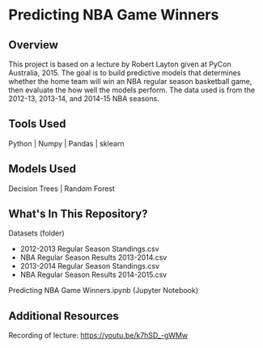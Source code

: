 # Predicting NBA Game Winners

## Overview

This project is based on a lecture by Robert Layton given at PyCon Australia, 2015. The goal is to build predictive models that determines whether the home team will win an NBA regular season basketball game, then evaluate the how well the models perform. The data used is from the 2012-13, 2013-14, and 2014-15 NBA seasons.

## Tools Used

Python | Numpy | Pandas | sklearn

## Models Used

Decision Trees | Random Forest

## What's In This Repository?

Datasets (folder)
  * 2012-2013 Regular Season Standings.csv
  * NBA Regular Season Results 2013-2014.csv
  * 2013-2014 Regular Season Standings.csv
  * NBA Regular Season Results 2014-2015.csv

Predicting NBA Game Winners.ipynb (Jupyter Notebook)

## Additional Resources

Recording of lecture: https://youtu.be/k7hSD_-gWMw
